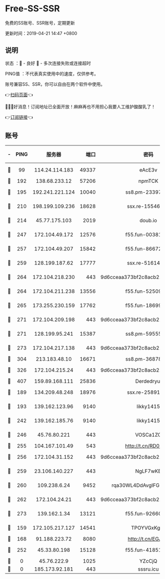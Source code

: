 # Free-SS-SSR

免费的SS账号、SSR账号，定期更新

更新时间：2019-04-21 14:47 +0800

## 说明

状态     ：🙂 - 良好 🙁 - 多次连接失败或连接超时

PING值   ：不代表真实使用中的速度，仅供参考。

账号兼容SS、SSR，你可以自由在两个软件中使用。

👉[扫码页面](https://liesauer.github.io/Free-SS-SSR/)👈

🎉🎉🎉好消息！订阅地址已全面开放！麻麻再也不用担心我要人工维护酸酸乳了！

👉[订阅链接](https://www.liesauer.net/yogurt/subscribe?ACCESS_TOKEN=DAYxR3mMaZAsaqUb)👈

## 账号

|-|PING|服务器|端口|密码|加密方式|区域|
|:----:|:----:|:-----:|-----:|:----:|:----:|:----:|
|🙂|99|114.24.114.183|49337|eAcE3v|chacha20-ietf|TW|
|🙂|192|138.68.233.12|57206|npmTCK|rc4-md5|US|
|🙂|195|192.241.221.124|10040|ss8.pm-23397099|aes-256-cfb|US|
|🙂|210|198.199.109.236|18628|ssx.re-15546219|aes-256-cfb|US|
|🙂|214|45.77.175.103|2019|doub.io|aes-128-ctr|SG|
|🙂|247|172.104.49.172|12576|f55.fun-00381492|aes-256-cfb|SG|
|🙂|257|172.104.49.207|15842|f55.fun-86672367|aes-256-cfb|SG|
|🙂|259|128.199.187.62|17777|ssx.re-51614706|aes-256-cfb|SG|
|🙂|264|172.104.218.230|443|9d6cceaa373bf2c8acb22e60b6a58be6|aes-256-cfb|US|
|🙂|264|172.104.211.238|13556|f55.fun-52509074|aes-256-cfb|US|
|🙂|265|173.255.230.159|17762|f55.fun-18699425|aes-256-cfb|US|
|🙂|271|172.104.209.198|443|9d6cceaa373bf2c8acb22e60b6a58be6|aes-256-cfb|US|
|🙂|271|128.199.95.241|15387|ss8.pm-59555042|aes-256-cfb|SG|
|🙂|273|172.104.217.138|443|9d6cceaa373bf2c8acb22e60b6a58be6|aes-256-cfb|US|
|🙂|304|213.183.48.10|16671|ss8.pm-36878004|rc4-md5|RU|
|🙂|326|172.104.215.24|443|9d6cceaa373bf2c8acb22e60b6a58be6|aes-256-cfb|US|
|🙂|407|159.89.168.111|25836|Derdedryuj|chacha20|IN|
|🙂|189|134.209.48.248|18976|ssx.re-25891402|aes-256-cfb|US|
|🙂|193|139.162.123.96|9140|likky1415|aes-256-cfb|JP|
|🙂|242|139.162.185.76|9140|likky1415|aes-256-cfb|DE|
|🙂|246|45.76.80.221|443|VOSCa1ZG|aes-256-cfb|DE|
|🙂|255|104.167.101.49|543|http://t.cn/RD0D7sx|rc4-md5|CA|
|🙂|256|172.104.31.152|443|9d6cceaa373bf2c8acb22e60b6a58be6|aes-256-cfb|US|
|🙂|259|23.106.140.227|443|NgLF7wKB|aes-256-cfb|US|
|🙂|260|109.238.6.24|9452|rqa30WL4DdAvgIFG6Fs3znzTa|aes-256-cfb|FR|
|🙂|262|172.104.24.21|443|9d6cceaa373bf2c8acb22e60b6a58be6|aes-256-cfb|US|
|🙂|273|139.162.1.34|13121|f55.fun-92660214|aes-256-cfb|SG|
|🙁|159|172.105.217.127|14541|TPOYVGxKglpi|aes-256-cfb|JP|
|🙁|168|91.188.223.72|8080|http://t.cn/EGJIyrl|rc4-md5|RU|
|🙁|252|45.33.80.198|15128|f55.fun-41851315|aes-256-cfb|US|
|🙁|0|45.76.222.9|1025|YZcCjQ|rc4-md5|JP|
|🙁|0|185.173.92.181|443|sssru.icu|rc4-md5|RU|
